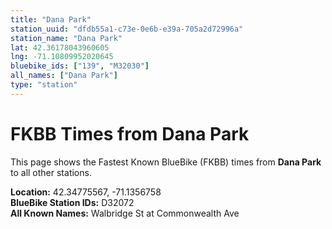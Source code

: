 ```yaml
---
title: "Dana Park"
station_uuid: "dfdb55a1-c73e-0e6b-e39a-705a2d72996a"
station_name: "Dana Park"
lat: 42.36178043960605
lng: -71.10809952020645
bluebike_ids: ["139", "M32030"]
all_names: ["Dana Park"]
type: "station"
---
```


# FKBB Times from Dana Park

This page shows the Fastest Known BlueBike (FKBB) times from **Dana Park** to all other stations.

**Location:** 42.34775567, -71.1356758  
**BlueBike Station IDs:** D32072  
**All Known Names:** Walbridge St at Commonwealth Ave

